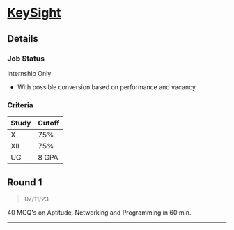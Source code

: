 # [KeySight](http://www.keysight.com/)

## Details

### Job Status

Internship Only

- With possible conversion based on performance and vacancy

### Criteria

| Study | Cutoff |
|-------|--------|
| X     | 75%    |
| XII   | 75%    |
| UG    | 8 GPA  |

[comment]: # (Any other details go under this. This is a comment)


[comment]: # (Details about the rounds go under this comment.)

## Round 1

> 07/11/23

[comment]: # (Summary of the sections and experience below this comment.)

40 MCQ's on Aptitude, Networking and Programming in 60 min.

---
